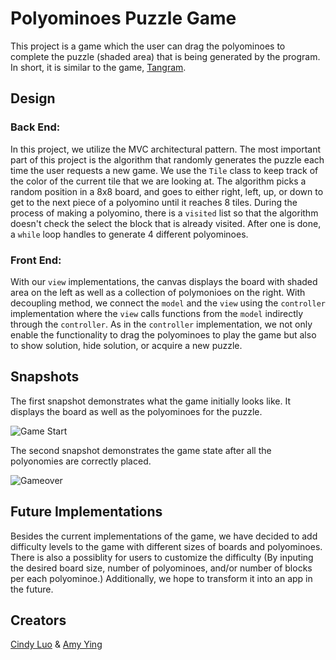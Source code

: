 # Polyominoes Puzzle Game
This project is a game which the user can drag the polyominoes to complete the puzzle (shaded area) that is being generated by the program. In short, it is similar to the game, [Tangram](https://www.mathplayground.com/mobile/tangram_fullscreen.htm). 

## Design
### Back End:
In this project, we utilize the MVC architectural pattern. The most important part of this project is the algorithm that randomly generates the puzzle each time the user requests a new game. We use the `Tile` class to keep track of the color of the current tile that we are looking at. The algorithm picks a random position in a 8x8 board, and goes to either right, left, up, or down to get to the next piece of a polyomino until it reaches 8 tiles. During the process of making a polyomino, there is a `visited` list so that the algorithm doesn't check the select the block that is already visited. After one is done, a `while` loop handles to generate 4 different polyominoes. 

### Front End:
With our `view` implementations, the canvas displays the board with shaded area on the left as well as a collection of polymonioes on the right. With decoupling method, we connect the `model` and the `view` using the `controller` implementation where the `view` calls functions from the `model` indirectly through the `controller`. As in the `controller` implementation, we not only enable the functionality to drag the polyominoes to play the game but also to show solution, hide solution, or acquire a new puzzle. 

## Snapshots
The first snapshot demonstrates what the game initially looks like. It displays the board as well as the polyominoes for the puzzle.

![Game Start](initial.png)

The second snapshot demonstrates the game state after all the polyonomies are correctly placed.

![Gameover](result.png)

## Future Implementations
Besides the current implementations of the game, we have decided to add difficulty levels to the game with different sizes of boards and polyominoes. There is also a possiblity for users to customize the difficulty (By inputing the desired board size, number of polyominoes, and/or number of blocks per each polyominoe.) Additionally, we hope to transform it into an app in the future.

## Creators
[Cindy Luo](https://github.com/cindy1u0) & [Amy Ying](https://github.com/amywhying)
